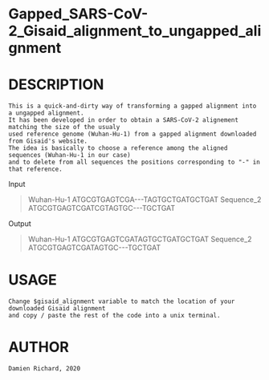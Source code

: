 # Gapped_SARS-CoV-2_Gisaid_alignment_to_ungapped_alignment

# DESCRIPTION

	This is a quick-and-dirty way of transforming a gapped alignment into a ungapped alignment.
	It has been developed in order to obtain a SARS-CoV-2 alignement matching the size of the usualy
	used reference genome (Wuhan-Hu-1) from a gapped alignment downloaded from Gisaid's website.
	The idea is basically to choose a reference among the aligned sequences (Wuhan-Hu-1 in our case)
	and to delete from all sequences the positions corresponding to "-" in that reference. 

Input
>Wuhan-Hu-1
ATGCGTGAGTCGA---TAGTGCTGATGCTGAT
>Sequence_2
ATGCGTGAGTCGATCGTAGTGC---TGCTGAT

Output
>Wuhan-Hu-1
ATGCGTGAGTCGATAGTGCTGATGCTGAT
>Sequence_2
ATGCGTGAGTCGATAGTGC---TGCTGAT

# USAGE

	Change $gisaid_alignment variable to match the location of your downloaded Gisaid alignment
	and copy / paste the rest of the code into a unix terminal.

# AUTHOR

	Damien Richard, 2020
